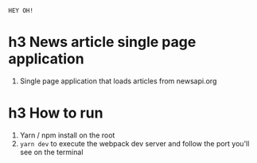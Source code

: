 `HEY OH!`

# h3 News article single page application

1. Single page application that loads articles from newsapi.org

# h3 How to run

1.  Yarn / npm install on the root
2.  `yarn dev` to execute the webpack dev server and follow the port you'll see on the terminal
